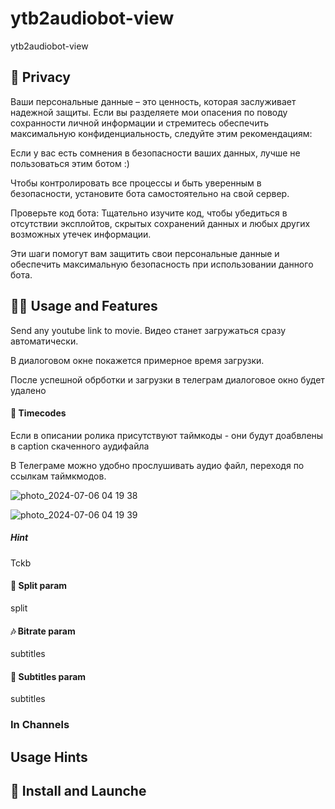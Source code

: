 # ytb2audiobot-view
ytb2audiobot-view

## 🔐 Privacy

Ваши персональные данные – это ценность, которая заслуживает надежной защиты. Если вы разделяете мои опасения по поводу сохранности личной информации и стремитесь обеспечить максимальную конфиденциальность, следуйте этим рекомендациям:

Если у вас есть сомнения в безопасности ваших данных, лучше не пользоваться этим ботом :)

Чтобы контролировать все процессы и быть уверенным в безопасности, установите бота самостоятельно на свой сервер.
  
Проверьте код бота: Тщательно изучите код, чтобы убедиться в отсутствии эксплойтов, скрытых сохранений данных и любых других возможных утечек информации.

Эти шаги помогут вам защитить свои персональные данные и обеспечить максимальную безопасность при использовании данного бота.


## 🚴‍♂️ Usage and Features

Send any youtube link to movie. Видео станет загружаться сразу автоматически.

В диалоговом окне покажется примерное время загрузки. 

После успешной обрботки и загрузки в телеграм диалоговое окно будет удалено

#### 📣 Timecodes 

Если в описании ролика присутствуют таймкоды - они будут доабвлены в caption скаченного аудифайла

В Телеграме можно удобно прослушивать аудио файл, переходя по ссылкам таймкмодов.

![photo_2024-07-06 04 19 38](https://github.com/andrewalevin/ytb2audiobot-view/assets/155118488/3f7f7b31-bb1d-41b9-b4cf-fc04a12d0679)

![photo_2024-07-06 04 19 39](https://github.com/andrewalevin/ytb2audiobot-view/assets/155118488/9a1e48ae-ea50-41da-9520-526d28ce93a5)



##### Hint 

Tckb


#### 🎏 Split param 

split


#### 🎶 Bitrate param 

subtitles


#### 📝 Subtitles param 

subtitles



### In Channels

## Usage Hints


## 🚀 Install and Launche





































